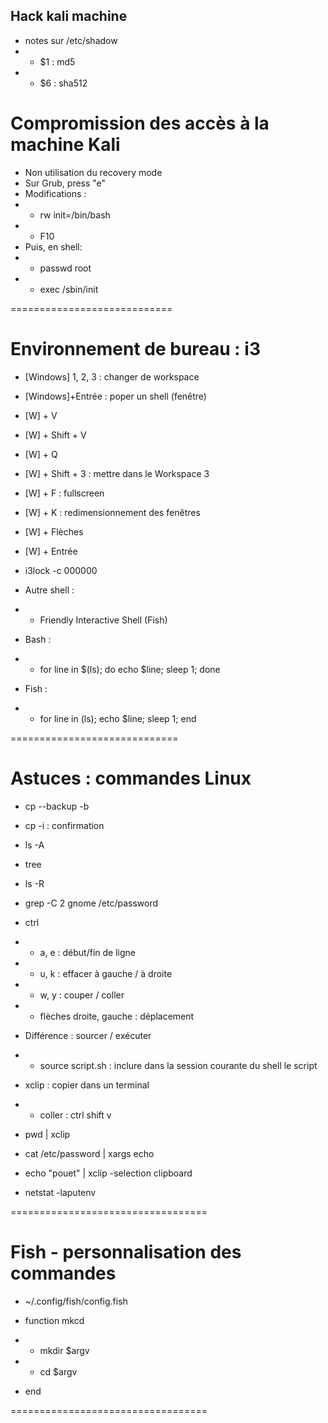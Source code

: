 Hack kali machine
-----------------

* notes sur /etc/shadow
* * $1 : md5
* * $6 : sha512

# Compromission des accès à la machine Kali
* Non utilisation du recovery mode
* Sur Grub, press "e"
* Modifications : 
* * rw  init=/bin/bash
* * F10
* Puis, en shell:
* * passwd root
* * exec /sbin/init


============================

# Environnement de bureau : i3

* [Windows] 1, 2, 3 	: changer de workspace
* [Windows]+Entrée 	: poper un shell (fenêtre)
* [W] + V
* [W] + Shift + V
* [W] + Q

* [W] + Shift + 3 	: mettre dans le Workspace 3

* [W] + F 		: fullscreen

* [W] + K			: redimensionnement des fenêtres
* [W] + Flèches
* [W] + Entrée

* i3lock -c 000000

* Autre shell :
* * Friendly Interactive Shell (Fish)

* Bash :
* * for line in $(ls); do echo $line; sleep 1; done

* Fish :
* * for line in (ls); echo $line; sleep 1; end



=============================

# Astuces : commandes Linux

* cp --backup -b

* cp -i  : confirmation

* ls -A

* tree
* ls -R

* grep -C 2 gnome /etc/password


* ctrl
* * a, e : début/fin de ligne
* * u, k : effacer à gauche / à droite
* * w, y : couper / coller
* * flèches droite, gauche : déplacement


* Différence : sourcer / exécuter
* * source script.sh  : inclure dans la session courante du shell le script


* xclip : copier dans un terminal
* * coller : ctrl shift v

* pwd | xclip

* cat /etc/password | xargs echo

* echo "pouet" | xclip -selection clipboard

* netstat -laputenv


==================================

# Fish - personnalisation des commandes
* ~/.config/fish/config.fish

* function mkcd
* * mkdir $argv
* * cd $argv
* end

==================================
